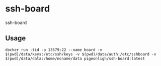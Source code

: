 # ssh-board
ssh-board

## Usage

```
docker run -tid -p 13579:22 --name board -v $(pwd)/data/keys:/etc/ssh/keys -v $(pwd)/data/auth:/etc/sshboard -v $(pwd)/data/data:/home/noname/data pigeonligh/ssh-board:latest
```
